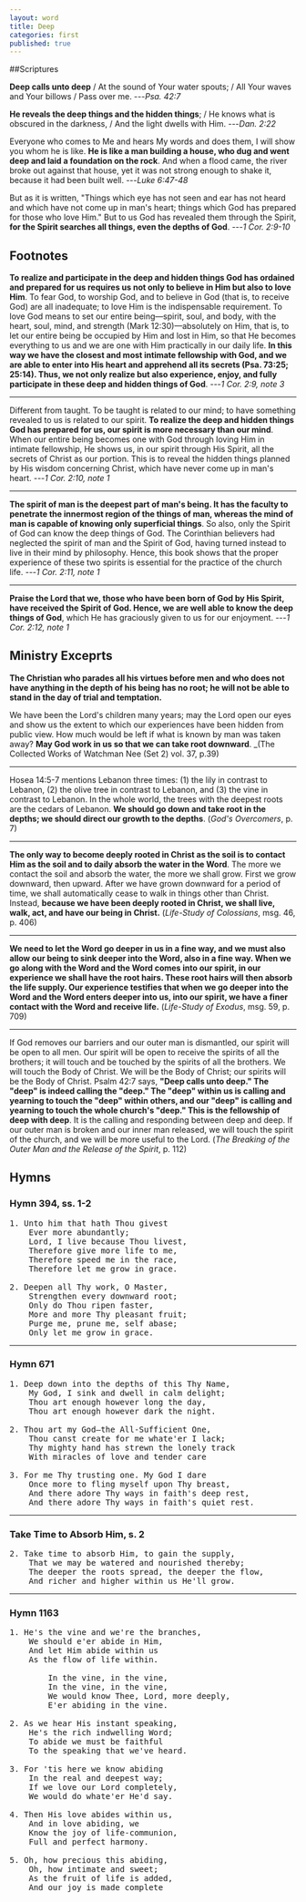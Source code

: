 ```yaml
---
layout: word
title: Deep
categories: first
published: true
---
```


##Scriptures

**Deep calls unto deep** / At the sound of Your water spouts; / All Your waves and Your billows / Pass over me.
---_Psa. 42:7_

**He reveals the deep things and the hidden things**; / He knows what is obscured in the darkness, / And the light dwells with Him.
---_Dan. 2:22_

Everyone who comes to Me and hears My words and does them, I will show you whom he is like. **He is like a man building a house, who dug and went deep and laid a foundation on the rock**. And when a flood came, the river broke out against that house, yet it was not strong enough to shake it, because it had been built well.
---_Luke 6:47-48_

But as it is written, "Things which eye has not seen and ear has not heard and which have not come up in man's heart; things which God has prepared for those who love Him." But to us God has revealed them through the Spirit, **for the Spirit searches all things, even the depths of God**.
---_1 Cor. 2:9-10_

## Footnotes

**To realize and participate in the deep and hidden things God has ordained and prepared for us requires us not only to believe in Him but also to love Him**. To fear God, to worship God, and to believe in God (that is, to receive God) are all inadequate; to love Him is the indispensable requirement. To love God means to set our entire being—spirit, soul, and body, with the heart, soul, mind, and strength (Mark 12:30)—absolutely on Him, that is, to let our entire being be occupied by Him and lost in Him, so that He becomes everything to us and we are one with Him practically in our daily life. **In this way we have the closest and most intimate fellowship with God, and we are able to enter into His heart and apprehend all its secrets (Psa. 73:25; 25:14). Thus, we not only realize but also experience, enjoy, and fully participate in these deep and hidden things of God**.
---_1 Cor. 2:9, note 3_

---

Different from taught. To be taught is related to our mind; to have something revealed to us is related to our spirit. **To realize the deep and hidden things God has prepared for us, our spirit is more necessary than our mind**. When our entire being becomes one with God through loving Him in intimate fellowship, He shows us, in our spirit through His Spirit, all the secrets of Christ as our portion. This is to reveal the hidden things planned by His wisdom concerning Christ, which have never come up in man's heart.
---_1 Cor. 2:10, note 1_

---

**The spirit of man is the deepest part of man's being. It has the faculty to penetrate the innermost region of the things of man, whereas the mind of man is capable of knowing only superficial things**. So also, only the Spirit of God can know the deep things of God. The Corinthian believers had neglected the spirit of man and the Spirit of God, having turned instead to live in their mind by philosophy. Hence, this book shows that the proper experience of these two spirits is essential for the practice of the church life.
---_1 Cor. 2:11, note 1_

---

**Praise the Lord that we, those who have been born of God by His Spirit, have received the Spirit of God. Hence, we are well able to know the deep things of God**, which He has graciously given to us for our enjoyment.
---_1 Cor. 2:12, note 1_

## Ministry Exceprts

**The Christian who parades all his virtues before men and who does not have anything in the depth of his being has no root; he will not be able to stand in the day of trial and temptation.**

We have been the Lord's children many years; may the Lord open our eyes and show us the extent to which our experiences have been hidden from public view. How much would be left if what is known by man was taken away? **May God work in us so that we can take root downward**. _(The Collected Works of Watchman Nee (Set 2) vol. 37, p.39)

---

Hosea 14:5-7 mentions Lebanon three times: (1) the lily in contrast to Lebanon, (2) the olive tree in contrast to Lebanon, and (3) the vine in contrast to Lebanon. In the whole world, the trees with the deepest roots are the cedars of Lebanon. **We should go down and take root in the depths; we should direct our growth to the depths**. (_God's Overcomers_, p. 7)

---

**The only way to become deeply rooted in Christ as the soil is to contact Him as the soil and to daily absorb the water in the Word**. The more we contact the soil and absorb the water, the more we shall grow. First we grow downward, then upward. After we have grown downward for a period of time, we shall automatically cease to walk in things other than Christ. Instead, **because we have been deeply rooted in Christ, we shall live, walk, act, and have our being in Christ.** (_Life-Study of Colossians_, msg. 46, p. 406)

---

**We need to let the Word go deeper in us in a fine way, and we must also allow our being to sink deeper into the Word, also in a fine way. When we go along with the Word and the Word comes into our spirit, in our experience we shall have the root hairs. These root hairs will then absorb the life supply. Our experience testifies that when we go deeper into the Word and the Word enters deeper into us, into our spirit, we have a finer contact with the Word and receive life.** (_Life-Study of Exodus_, msg. 59, p. 709)

---

If God removes our barriers and our outer man is dismantled, our spirit will be open to all men. Our spirit will be open to receive the spirits of all the brothers; it will touch and be touched by the spirits of all the brothers. We will touch the Body of Christ. We will be the Body of Christ; our spirits will be the Body of Christ. Psalm 42:7 says, **"Deep calls unto deep." The "deep" is indeed calling the "deep." The "deep" within us is calling and yearning to touch the "deep" within others, and our "deep" is calling and yearning to touch the whole church's "deep." This is the fellowship of deep with deep**. It is the calling and responding between deep and deep. If our outer man is broken and our inner man released, we will touch the spirit of the church, and we will be more useful to the Lord. (_The Breaking of the Outer Man and the Release of the Spirit_, p. 112)


## Hymns

### Hymn 394, ss. 1-2

<pre>
1. Unto him that hath Thou givest  
    Ever more abundantly;  
    Lord, I live because Thou livest,  
    Therefore give more life to me,  
    Therefore speed me in the race,  
    Therefore let me grow in grace.

2. Deepen all Thy work, O Master,  
    Strengthen every downward root;  
    Only do Thou ripen faster,  
    More and more Thy pleasant fruit;  
    Purge me, prune me, self abase;  
    Only let me grow in grace.
</pre>

---

### Hymn 671

<pre>
1. Deep down into the depths of this Thy Name,  
    My God, I sink and dwell in calm delight;  
    Thou art enough however long the day,  
    Thou art enough however dark the night.

2. Thou art my God—the All-Sufficient One,  
    Thou canst create for me whate'er I lack;  
    Thy mighty hand has strewn the lonely track  
    With miracles of love and tender care

3. For me Thy trusting one. My God I dare
    Once more to fling myself upon Thy breast,
    And there adore Thy ways in faith's deep rest,
    And there adore Thy ways in faith's quiet rest.
</pre>

---

### Take Time to Absorb Him, s. 2

<pre>
2. Take time to absorb Him, to gain the supply,  
    That we may be watered and nourished thereby;  
    The deeper the roots spread, the deeper the flow,  
    And richer and higher within us He'll grow.
</pre>

---

### Hymn 1163

<pre>
1. He's the vine and we're the branches,
    We should e'er abide in Him,
    And let Him abide within us
    As the flow of life within.

        In the vine, in the vine,
        In the vine, in the vine,
        We would know Thee, Lord, more deeply,
        E'er abiding in the vine.

2. As we hear His instant speaking,
    He's the rich indwelling Word;
    To abide we must be faithful
    To the speaking that we've heard.

3. For 'tis here we know abiding
    In the real and deepest way;
    If we love our Lord completely,
    We would do whate'er He'd say.

4. Then His love abides within us,
    And in love abiding, we
    Know the joy of life-communion,
    Full and perfect harmony.

5. Oh, how precious this abiding,
    Oh, how intimate and sweet;
    As the fruit of life is added,
    And our joy is made complete
</pre>
